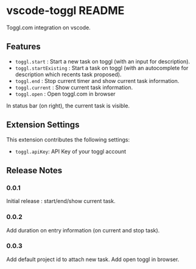 # vscode-toggl README

Toggl.com integration on vscode.

## Features

* `toggl.start` : Start a new task on toggl (with an input for description).
* `toggl.startExisting` : Start a task on toggl (with an autocomplete for description which recents task proposed).
* `toggl.end` : Stop current timer and show current task information.
* `toggl.current` : Show current task information.
* `toggl.open` : Open toggl.com in browser

In status bar (on right), the current task is visible.

## Extension Settings

This extension contributes the following settings:

* `toggl.apiKey`: API Key of your toggl account

## Release Notes

### 0.0.1

Initial release : start/end/show current task.

### 0.0.2

Add duration on entry information (on current and stop task).

### 0.0.3

Add default project id to attach new task.
Add open toggl in browser.